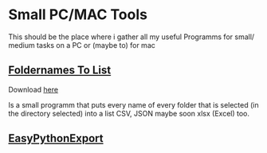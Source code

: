 # Small PC/MAC Tools
 This should be the place where i gather all my useful Programms for small/ medium tasks on a PC or (maybe to) for mac

 ## [Foldernames To List](FoldernamesToList)
  Download [here](FoldernamesToList/Exported/dist) <br>
  
  Is a small programm that puts every name of every folder that is selected (in the directory selected) into a list CSV, JSON maybe soon 
  xlsx (Excel) too.
  
 ## [EasyPythonExport](EasyPythonExport)

